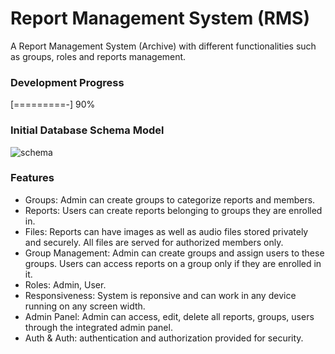 # Report Management System (RMS)
A Report Management System (Archive) with different functionalities such as groups, roles and reports management.

### Development Progress
[=========-] 90%

### Initial Database Schema Model
![schema](https://i.imgur.com/xFAQUjA.png)


### Features
* Groups: Admin can create groups to categorize reports and members.
* Reports: Users can create reports belonging to groups they are enrolled in.
* Files: Reports can have images as well as audio files stored privately and securely. All files are served for authorized members only.
* Group Management: Admin can create groups and assign users to these groups. Users can access reports on a group only if they are enrolled in it.
* Roles: Admin, User.
* Responsiveness: System is reponsive and can work in any device running on any screen width.
* Admin Panel: Admin can access, edit, delete all reports, groups, users through the integrated admin panel.
* Auth & Auth: authentication and authorization provided for security.

